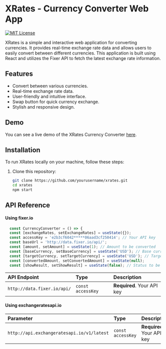# XRates - Currency Converter Web App
[![MIT License](https://img.shields.io/badge/License-MIT-green.svg)](https://choosealicense.com/licenses/mit/)

XRates is a simple and interactive web application for converting currencies. It provides real-time exchange rate data and allows users to easily convert between different currencies. This application is built using React and utilizes the Fixer API to fetch the latest exchange rate information.

## Features

- Convert between various currencies.
- Real-time exchange rate data.
- User-friendly and intuitive interface.
- Swap button for quick currency exchange.
- Stylish and responsive design.

## Demo

You can see a live demo of the XRates Currency Converter [here](#).

## Installation

To run XRates locally on your machine, follow these steps:

1. Clone this repository:

   ```bash
   git clone https://github.com/yourusername/xrates.git
   cd xrates
   npm start


## API Reference

#### Using fixer.io

```javascript
  const CurrencyConverter = () => {
  const [exchangeRates, setExchangeRates] = useState({});
  const accessKey = 'e2b3cf6042*****06aad3cf250414'; // Your API key
  const baseUrl = 'http://data.fixer.io/api/';
  const [amount, setAmount] = useState(1); // Amount to be converted
  const [baseCurrency, setBaseCurrency] = useState('USD'); // Base currency
  const [targetCurrency, setTargetCurrency] = useState('USD'); // Target currency
  const [convertedAmount, setConvertedAmount] = useState(null);
  const [showResult, setShowResult] = useState(false); // Status to be displayed

```

| API Endpoint | Type     | Description                |
| :-------- | :------- | :------------------------- |
| `http://data.fixer.io/api/` | `const accessKey` | **Required**. Your API key |

#### Using exchangeratesapi.io


| Parameter | Type     | Description                       |
| :-------- | :------- | :-------------------------------- |
| `http://api.exchangeratesapi.io/v1/latest`      | `const accessKey` | **Required**. Your API key |







